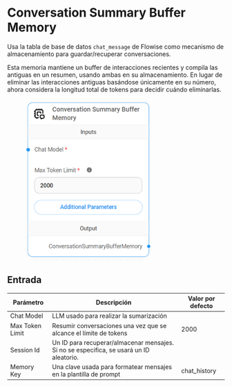 # Conversation Summary Buffer Memory

Usa la tabla de base de datos `chat_message` de Flowise como mecanismo de almacenamiento para guardar/recuperar conversaciones.

Esta memoria mantiene un buffer de interacciones recientes y compila las antiguas en un resumen, usando ambas en su almacenamiento. En lugar de eliminar las interacciones antiguas basándose únicamente en su número, ahora considera la longitud total de tokens para decidir cuándo eliminarlas.

<figure><img src="../../../../.gitbook/assets/image (4) (1) (2).png" alt="" width="297"><figcaption></figcaption></figure>

## Entrada

| Parámetro       | Descripción                                                                             | Valor por defecto |
| --------------- | --------------------------------------------------------------------------------------- | ----------------- |
| Chat Model      | LLM usado para realizar la sumarización                                                 |                   |
| Max Token Limit | Resumir conversaciones una vez que se alcance el límite de tokens                       | 2000              |
| Session Id      | Un ID para recuperar/almacenar mensajes. Si no se especifica, se usará un ID aleatorio. |                   |
| Memory Key      | Una clave usada para formatear mensajes en la plantilla de prompt                       | chat\_history     |
